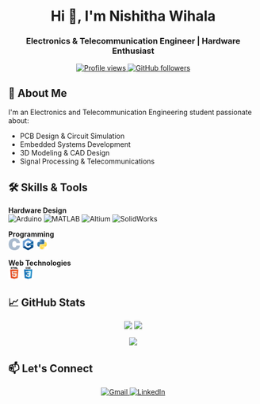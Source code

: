 <h1 align="center">Hi 👋, I'm Nishitha Wihala</h1>
<h3 align="center">Electronics & Telecommunication Engineer | Hardware Enthusiast</h3>

<p align="center">
  <a href="https://github.com/nishitha0730">
    <img src="https://komarev.com/ghpvc/?username=nishitha0730&label=Profile%20views&color=0e75b6&style=flat" alt="Profile views" />
  </a>
  <a href="https://github.com/nishitha0730?tab=followers">
    <img src="https://img.shields.io/github/followers/nishitha0730?label=Follow&style=social" alt="GitHub followers" />
  </a>
</p>

## 🚀 About Me

I'm an Electronics and Telecommunication Engineering student passionate about:
- PCB Design & Circuit Simulation
- Embedded Systems Development
- 3D Modeling & CAD Design
- Signal Processing & Telecommunications

## 🛠️ Skills & Tools

**Hardware Design**  
<img src="https://cdn.worldvectorlogo.com/logos/arduino-1.svg" alt="Arduino" width="24" height="24">
<img src="https://upload.wikimedia.org/wikipedia/commons/2/21/Matlab_Logo.png" alt="MATLAB" width="24" height="24">
<img src="https://www.vectorlogo.zone/logos/altium/altium-icon.svg" alt="Altium" width="24" height="24">
<img src="https://www.vectorlogo.zone/logos/solidworks/solidworks-icon.svg" alt="SolidWorks" width="24" height="24">

**Programming**  
<img src="https://raw.githubusercontent.com/devicons/devicon/master/icons/c/c-original.svg" alt="C" width="24" height="24">
<img src="https://raw.githubusercontent.com/devicons/devicon/master/icons/cplusplus/cplusplus-original.svg" alt="C++" width="24" height="24">
<img src="https://raw.githubusercontent.com/devicons/devicon/master/icons/python/python-original.svg" alt="Python" width="24" height="24">

**Web Technologies**  
<img src="https://raw.githubusercontent.com/devicons/devicon/master/icons/html5/html5-original-wordmark.svg" alt="HTML5" width="24" height="24">
<img src="https://raw.githubusercontent.com/devicons/devicon/master/icons/css3/css3-original-wordmark.svg" alt="CSS3" width="24" height="24">

## 📈 GitHub Stats

<p align="center">
  <img width="48%" src="https://github-readme-stats.vercel.app/api?username=nishitha0730&show_icons=true&theme=default&hide_border=true" />
  <img width="48%" src="https://github-readme-streak-stats.herokuapp.com/?user=nishitha0730&hide_border=true" />
</p>

<p align="center">
  <img width="40%" src="https://github-readme-stats.vercel.app/api/top-langs/?username=nishitha0730&layout=compact&hide_border=true&langs_count=6" />
</p>

## 📫 Let's Connect

<p align="center">
  <a href="mailto:nishithawihala30@gmail.com">
    <img src="https://img.shields.io/badge/Gmail-D14836?style=for-the-badge&logo=gmail&logoColor=white" alt="Gmail">
  </a>
  <a href="https://www.linkedin.com/in/yourprofile">
    <img src="https://img.shields.io/badge/LinkedIn-0077B5?style=for-the-badge&logo=linkedin&logoColor=white" alt="LinkedIn">
  </a>
</p>
